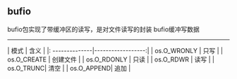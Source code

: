 ## bufio
bufio包实现了带缓冲区的读写，是对文件读写的封装
bufio缓冲写数据

---

| 模式           |  	             含义 |
|: --------------|------------------:|
| os.O_WRONLY  |               	只写 |
| os.O_CREATE	 |              创建文件 |
| os.O_RDONLY	|                只读 |
| os.O_RDWR	|                读写 | 
| os.O_TRUNC|               	清空 |
| os.O_APPEND|               	追加 | 